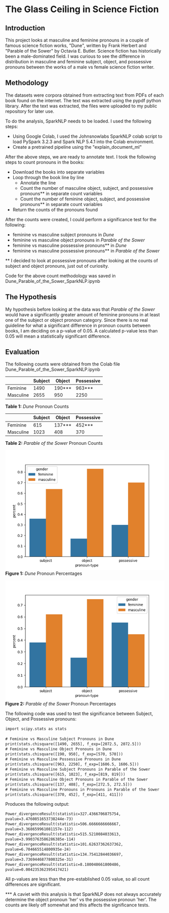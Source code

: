 # The Glass Ceiling in Science Fiction

## Introduction

This project looks at masculine and feminine pronouns in a couple of famous science fiction works, "Dune", written by Frank Herbert and "Parable of the Sower" by Octavia E. Butler.  Science fiction has historically been a male-dominated field.  I was curious to see the difference in distribution in masculine and feminine subject, object, and possessive pronouns between
the works of a male vs female science fiction writer.

## Methodology

The datasets were corpora obtained from extracting text from PDFs of each book found on the internet.  The text was extracted using the pypdf python library.  After the text was extracted, the files were uploaded to my public repository for later use.

To do the analysis, SparkNLP needs to be loaded.  I used the following steps:

* Using Google Colab, I used the Johnsnowlabs SparkNLP colab script to load PySpark 3.2.3 and Spark NLP 5.4.1 into the Colab environment.
* Create a pretrained pipeline using the "explain_document_ml"

After the above steps, we are ready to annotate text.  I took the following steps to count pronouns in the books:

* Download the books into separate variables
* Loop through the book line by line
  * Annotate the line
  * Count the number of masculine object, subject, and possessive pronouns** in separate count variables
  * Count the number of feminine object, subject, and possessive pronouns** in separate count variables
* Return the counts of the pronouns found

After the counts were created, I could perform a significance test for the following:

* feminine vs masculine subject pronouns in *Dune*
* feminine vs masculine object pronouns in *Parable of the Sower*
* feminine vs masculine possessive pronouns** in *Dune*
* feminine vs masculine possessive pronouns** in *Parable of the Sower*

** I decided to look at possessive pronouns after looking at the counts of subject and object pronouns, just out of curiosity.

Code for the above count methodology was saved in Dune_Parable_of_the_Sower_SparkNLP.ipynb

## The Hypothesis

My hypothesis before looking at the data was that *Parable of the Sower* would have a significantly greater amount of feminine pronouns in at least one of the subject or object pronoun category.  Since there is no real guideline for what a significant difference in pronoun counts between books, I am deciding on a p-value of 0.05.  A calculated p-value less than 0.05 will mean a statistically significant difference.

## Evaluation

The following counts were obtained from the Colab file Dune_Parable_of_the_Sower_SparkNLP.ipynb

|    | Subject| Object | Possessive |
|----|----|--------|------------|
|Feminine  |    1490 | 190*** | 963***     |
|Masculine |    2655 | 950    | 2250       |

**Table 1:** *Dune* Pronoun Counts

|    | Subject | Object | Possessive |
|----|---------|--------|------------|
|Feminine  | 615     | 137*** | 452***     |
|Masculine | 1023    | 408    | 370        |

**Table 2:** *Parable of the Sower* Pronoun Counts


![Alt text](dune_perc.png "Figure 1: Dune Count Percentages")
**Figure 1:** *Dune* Pronoun Percentages

![Alt text](parable_perc.png "Figure 1: Dune Count Percentages")
**Figure 2:** *Parable of the Sower* Pronoun Percentages


The following code was used to test the significance between Subject, Object, and Possessive pronouns:

```
import scipy.stats as stats

# Feminine vs Masculine Subject Pronouns in Dune
print(stats.chisquare([1490, 2655], f_exp=[2072.5, 2072.5]))
# Feminine vs Masculine Object Pronouns in Dune
print(stats.chisquare([190, 950], f_exp=[570, 570]))
# Feminine vs Masculine Possessive Pronouns in Dune
print(stats.chisquare([963, 2250], f_exp=[1606.5, 1606.5]))
# Feminine vs Masculine Subject Pronouns in Parable of the Sower
print(stats.chisquare([615, 1023], f_exp=[819, 819]))
# Feminine vs Masculine Object Pronouns in Parable of the Sower 
print(stats.chisquare([137, 408], f_exp=[272.5, 272.5]))
# Feminine vs Masculine Pronouns in Pronouns in Parable of the Sower 
print(stats.chisquare([370, 452], f_exp=[411, 411]))
```

Produces the following output:

```angular2html
Power_divergenceResult(statistic=327.4366706875754, pvalue=3.4760851653738244e-73)
Power_divergenceResult(statistic=506.6666666666667, pvalue=3.368659961081157e-112)
Power_divergenceResult(statistic=515.5210084033613, pvalue=3.9903763586286385e-114)
Power_divergenceResult(statistic=101.62637362637362, pvalue=6.704665514800935e-24)
Power_divergenceResult(statistic=134.75412844036697, pvalue=3.7369446877800325e-31)
Power_divergenceResult(statistic=8.180048661800486, pvalue=0.004235362395417421)
```
All p-values are less than the pre-established 0.05 value, so all count differences are significant.

*** A caviet with this analysis is that SparkNLP does not always accurately determine the object pronoun 'her' vs the possessive pronoun 'her'.  The counts are likely off somewhat and this affects the significance tests.

